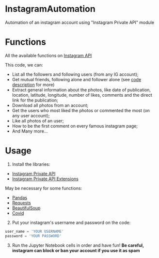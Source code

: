 # InstagramAutomation
Automation of an instagram account using "Instagram Private API" module

# Functions
All the available functions on [Instagram API](https://instagram-private-api.readthedocs.io/en/latest/api.html)

This code, we can:

- List all the followers and following users (from any IG account);
- Get mutual friends, following alone and follower alone (see [code description](https://github.com/luiseduardobr1/InstagramAutomation/blob/master/InstagramAPI.ipynb) for more)
- Extract general information about the photos, like date of publication, location, latitude, longitude,
number of likes, comments and the direct link for the publication;
- Download all photos from an account;
- Get the users who most liked the photos or commented the most (on any user account);
- Like all photos of an user;
- How to be the first comment on every famous instagram page;
- And Many more...

# Usage
1) Install the libraries:
* [Instagram Private API](https://github.com/ping/instagram_private_api)
* [Instagram Private API Extensions](https://github.com/ping/instagram_private_api_extensions)

May be necessary for some functions:
* [Pandas](https://pandas.pydata.org/)
* [Requests](https://requests.readthedocs.io/pt_BR/latest/user/quickstart.html)
* [BeautifulSoup](https://www.crummy.com/software/BeautifulSoup/bs4/doc/)
* [Covid](https://pypi.org/project/covid/)

2) Put your instagram's username and password on the code:
```Python
user_name = 'YOUR USERNAME'
password = 'YOUR PASSWORD'
```

3) Run the Jupyter Notebook cells in order and have fun! **Be careful, instagram can block or ban your account if you use it as spam**

